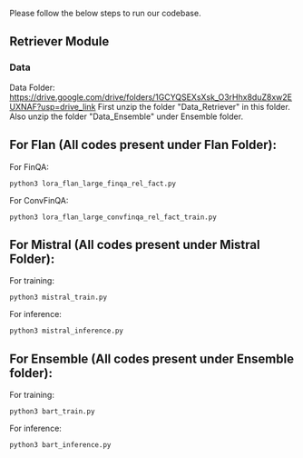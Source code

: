 Please follow the below steps to run our codebase.

## Retriever Module

### Data
Data Folder: https://drive.google.com/drive/folders/1GCYQSEXsXsk_O3rHhx8duZ8xw2EUXNAF?usp=drive_link
First unzip the folder "Data_Retriever" in this folder. Also unzip the folder "Data_Ensemble" under Ensemble folder. 

## For Flan (All codes present under Flan Folder):

For FinQA:
```
python3 lora_flan_large_finqa_rel_fact.py
```
For ConvFinQA: 
```
python3 lora_flan_large_convfinqa_rel_fact_train.py
```

## For Mistral (All codes present under Mistral Folder):

For training: 
```
python3 mistral_train.py
```
For inference: 
```
python3 mistral_inference.py
```

## For Ensemble (All codes present under Ensemble folder):

For training: 
```
python3 bart_train.py
```
For inference: 
```
python3 bart_inference.py
```

